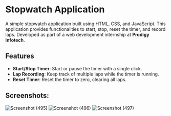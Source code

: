 # Stopwatch Application

A simple stopwatch application built using HTML, CSS, and JavaScript. This application provides functionalities to start, stop, reset the timer, and record laps. Developed as part of a web development internship at **Prodigy Infotech**.

## Features

- **Start/Stop Timer**: Start or pause the timer with a single click.
- **Lap Recording**: Keep track of multiple laps while the timer is running.
- **Reset Timer**: Reset the timer to zero, clearing all laps.

## Screenshots:
![Screenshot (495)](https://github.com/user-attachments/assets/dee903e5-57f3-4bff-98ba-2e25f1e49263)
![Screenshot (496)](https://github.com/user-attachments/assets/53dcef34-dde5-4a81-8e1f-1f71b6c03511)
![Screenshot (497)](https://github.com/user-attachments/assets/e93bcf3b-3eaa-4ed0-8d6d-7e14c5396f50)
